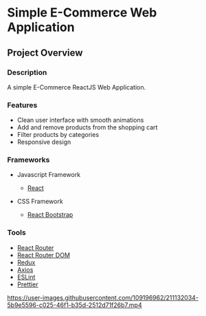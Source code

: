 # Simple E-Commerce Web Application

## Project Overview

### Description

A simple E-Commerce ReactJS Web Application.

### Features

- Clean user interface with smooth animations
- Add and remove products from the shopping cart
- Filter products by categories
- Responsive design

### Frameworks

- Javascript Framework

  - [React](https://reactjs.org/)

- CSS Framework
  - [React Bootstrap](https://react-bootstrap.github.io/)

### Tools

- [React Router](https://reactrouter.com/)
- [React Router DOM](https://reactrouter.com/)
- [Redux](https://redux.js.org/)
- [Axios](https://axios-http.com/docs/intro)
- [ESLint](https://eslint.org/)
- [Prettier](https://prettier.io/)



https://user-images.githubusercontent.com/109196962/211132034-5b9e5596-c025-46f1-b35d-2512d71f26b7.mp4

